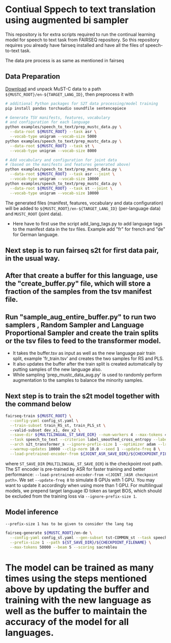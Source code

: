 # Contiual Sppech to text translation using augmented bi sampler

This repository is for extra scripts required to run the continual learning model for speech to text task from FAIRSEQ repository. So this repository requires you already have fairseq installed and have all the files of speech-to-text task.

The data pre process is as same as mentioned in fairseq 



## Data Preparation
[Download](https://ict.fbk.eu/must-c) and unpack MuST-C data to a path
`${MUSTC_ROOT}/en-${TARGET_LANG_ID}`, then preprocess it with
```bash
# additional Python packages for S2T data processing/model training
pip install pandas torchaudio soundfile sentencepiece

# Generate TSV manifests, features, vocabulary
# and configuration for each language
python examples/speech_to_text/prep_mustc_data.py \
  --data-root ${MUSTC_ROOT} --task asr \
  --vocab-type unigram --vocab-size 5000
python examples/speech_to_text/prep_mustc_data.py \
  --data-root ${MUSTC_ROOT} --task st \
  --vocab-type unigram --vocab-size 8000

# Add vocabulary and configuration for joint data
# (based on the manifests and features generated above)
python examples/speech_to_text/prep_mustc_data.py \
  --data-root ${MUSTC_ROOT} --task asr --joint \
  --vocab-type unigram --vocab-size 10000
python examples/speech_to_text/prep_mustc_data.py \
  --data-root ${MUSTC_ROOT} --task st --joint \
  --vocab-type unigram --vocab-size 10000
```
The generated files (manifest, features, vocabulary and data configuration) will be added to
`${MUSTC_ROOT}/en-${TARGET_LANG_ID}` (per-language data) and `MUSTC_ROOT` (joint data).

- Here have to first use the script add_lang_tags.py to add language tags to the manifest data in the tsv files. Example add "fr" for french and "de" for German language.


## Next step is to run fairseq s2t for first data pair, in the usual way.

## After that create a buffer for this language, use the "create_buffer.py" file, which will store a fraction of the samples from the tsv manifest file.

## Run "sample_aug_entire_buffer.py" to run two samplers , Random Sampler and Language Proportional Sampler and create the train splits or the tsv files to feed to the transformer model. 

- It takes the buffer.tsv as input as well as the new language pair train split, example 'fr_train.tsv' and creates the two samples for RS and PLS. 
- It also updates the buffer after the train split is created automatically by putting samples of the new language also.
- While sampling 'prep_mustc_data_aug.py' is used to randomly perform augmentation to the samples to balance the minority samples.

##  Next step is to train the s2t model together with the command below

```bash
fairseq-train ${MUSTC_ROOT} \
  --config-yaml config_st.yaml \
  --train-subset train_RS_st, train_PLS_st \ 
  --valid-subset dev_x1, dev_x2 \
  --save-dir ${MULTILINGUAL_ST_SAVE_DIR} --num-workers 4 --max-tokens 40000 --max-update 100000 \
  --task speech_to_text --criterion label_smoothed_cross_entropy --label-smoothing 0.1 --report-accuracy \
  --arch s2t_transformer_s --ignore-prefix-size 1 --optimizer adam --lr 2e-3 --lr-scheduler inverse_sqrt \
  --warmup-updates 10000 --clip-norm 10.0 --seed 1 --update-freq 8 \
  --load-pretrained-encoder-from ${JOINT_ASR_SAVE_DIR}/${CHECKPOINT_FILENAME}
```
where `ST_SAVE_DIR` (`MULTILINGUAL_ST_SAVE_DIR`) is the checkpoint root path. The ST encoder is pre-trained by ASR
for faster training and better performance: `--load-pretrained-encoder-from <(JOINT_)ASR checkpoint path>`. We set
`--update-freq 8` to simulate 8 GPUs with 1 GPU. You may want to update it accordingly when using more than 1 GPU.
For multilingual models, we prepend target language ID token as target BOS, which should be excluded from
the training loss via `--ignore-prefix-size 1`.

##  Model inference

```bash
--prefix-size 1 has to be given to consider the lang tag

fairseq-generate ${MUSTC_ROOT}/en-de \
  --config-yaml config_st.yaml --gen-subset tst-COMMON_st --task speech_to_text \
  --prefix-size 1 --path ${ST_SAVE_DIR}/${CHECKPOINT_FILENAME} \
  --max-tokens 50000 --beam 5 --scoring sacrebleu

```

# The model can be trained as many times using the steps mentioned above by updating the buffer and training with the new language as well as the buffer to maintain the accuracy of the model for all languages.






 
